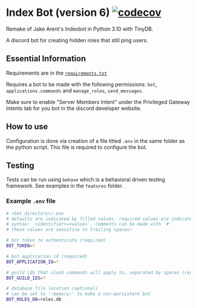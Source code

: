 # Index Bot (version 6) [![codecov](https://codecov.io/gh/KaceCottam/indexbot6/branch/master/graph/badge.svg?token=APPT7FJZK2)](https://codecov.io/gh/KaceCottam/indexbot6)

Remake of Jake Arent's Indexbot in Python 3.10 with TinyDB.

A discord bot for creating hidden roles that still ping users.

## Essential Information

Requirements are in the [`requirements.txt`](requirements.txt)

Requires a bot to be made with the following permissions: `bot`, `applications.commands` and `manage_roles`, `send_messages`.

Make sure to enable "Server Members Intent" under the Privileged Gateway Intents tab for you bot in the discord developer website.

## How to use

Configuration is done via creation of a file titled `.env` in the same folder as the python script. This file is required to configure the bot.

## Testing

Tests can be run using `behave` which is a behavioral driven testing framework. See examples in the `features` folder.

### Example `.env` file

```bash
# <bot_directory>/.env
# defaults are indicated by filled values, required values are indicated by `?`
# syntax: `<identifier>=<value>`. Comments can be made with '#'
# these values are sensitive to trailing spaces!

# bot token to authenticate (required)
BOT_TOKEN=?

# bot application id (required)
BOT_APPLICATION_ID=?

# guild ids that slash commands will apply to, separated by spaces (required)
BOT_GUILD_IDS=?

# database file location (optional)
# can be set to ':memory:' to make a non-persistent bot
BOT_ROLES_DB=roles.db
```
